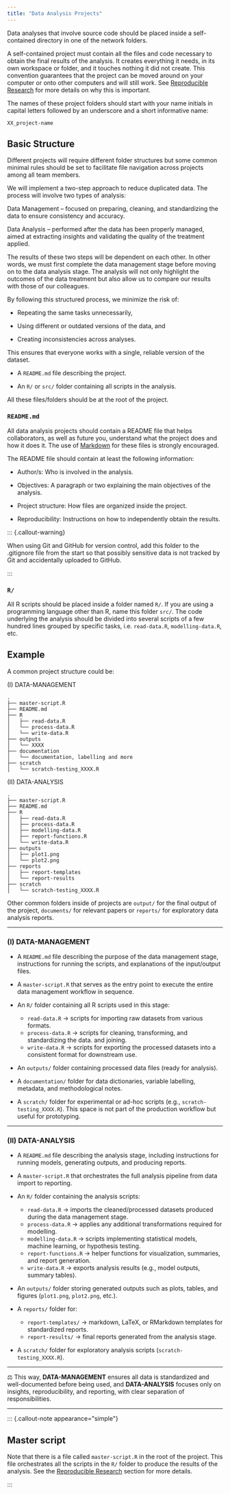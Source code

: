 ```yaml
---
title: "Data Analysis Projects"
---
```


Data analyses that involve source code should be placed inside a self-contained directory in one of the network folders.

A self-contained project must contain all the files and code necessary to obtain the final results of the analysis.  It creates everything it needs, in its own workspace or folder, and it touches nothing it did not create. This convention guarantees that the project can be moved around on your computer or onto other computers and will still work. See [Reproducible Research](reproducible-research.md) for more details on why this is important.

The names of these project folders should start with your name initials in capital letters followed by an underscore and a short informative name:

`XX_project-name`


## Basic Structure

Different projects will require different folder structures but some common minimal rules should be set to facilitate file navigation across projects among all team members. 

We will implement a two-step approach to reduce duplicated data. The process will involve two types of analysis:

Data Management – focused on preparing, cleaning, and standardizing the data to ensure consistency and accuracy.

Data Analysis – performed after the data has been properly managed, aimed at extracting insights and validating the quality of the treatment applied.

The results of these two steps will be dependent on each other. In other words, we must first complete the data management stage before moving on to the data analysis stage. The analysis will not only highlight the outcomes of the data treatment but also allow us to compare our results with those of our colleagues.

By following this structured process, we minimize the risk of:

- Repeating the same tasks unnecessarily,

- Using different or outdated versions of the data, and

- Creating inconsistencies across analyses.

This ensures that everyone works with a single, reliable version of the dataset.

* A `README.md` file describing the project.

* An `R/` or `src/` folder containing all scripts in the analysis.

All these files/folders should be at the root of the project.

### `README.md`

All data analysis projects should contain a README file that helps collaborators, as well as future you, understand what the project does and how it does it. The use of [Markdown](https://www.markdownguide.org/) for these files is strongly encouraged.

The README file should contain at least the following information:

* Author/s: Who is involved in the analysis.

* Objectives: A paragraph or two explaining the main objectives of the analysis.

* Project structure: How files are organized inside the project.

* Reproducibility: Instructions on how to independently obtain the results.

::: {.callout-warning}

When using Git and GitHub for version control, add this folder to the .gitignore file from the start so that possibly sensitive data is not tracked by Git and accidentally uploaded to GitHub.

:::

### `R/`

All R scripts should be placed inside a folder named `R/`. If you are using a programming language other than R, name this folder `src/`. The code underlying the analysis should be divided into several scripts of a few hundred lines grouped by specific tasks, i.e. `read-data.R`, `modelling-data.R`, etc.

## Example

A common project structure could be:

(I) DATA-MANAGEMENT

```
.
├── master-script.R
├── README.md
├── R
│   ├── read-data.R
│   └── process-data.R
│   └── write-data.R
├── outputs
│   └── XXXX
├── documentation
│   └── documentation, labelling and more
├── scratch
│   └── scratch-testing_XXXX.R
```

(II) DATA-ANALYSIS

```
.
├── master-script.R
├── README.md
├── R
│   ├── read-data.R
│   ├── process-data.R
│   ├── modelling-data.R
│   ├── report-functions.R
│   └── write-data.R
├── outputs
│   ├── plot1.png
│   └── plot2.png
├── reports
│   ├── report-templates
│   └── report-results
├── scratch
│   └── scratch-testing_XXXX.R
```

Other common folders inside of projects are `output/` for the final output of the project, `documents/` for relevant papers or `reports/` for exploratory data analysis reports.

---

### (I) **DATA-MANAGEMENT**

* A `README.md` file describing the purpose of the data management stage, instructions for running the scripts, and explanations of the input/output files.

* A `master-script.R` that serves as the entry point to execute the entire data management workflow in sequence.

* An `R/` folder containing all R scripts used in this stage:

  * `read-data.R` → scripts for importing raw datasets from various formats.
  * `process-data.R` → scripts for cleaning, transforming, and standardizing the data. and joining.
  * `write-data.R` → scripts for exporting the processed datasets into a consistent format for downstream use.

* An `outputs/` folder containing processed data files (ready for analysis).

* A `documentation/` folder for data dictionaries, variable labelling, metadata, and methodological notes.

* A `scratch/` folder for experimental or ad-hoc scripts (e.g., `scratch-testing_XXXX.R`). This space is not part of the production workflow but useful for prototyping.

---

### (II) **DATA-ANALYSIS**

* A `README.md` file describing the analysis stage, including instructions for running models, generating outputs, and producing reports.

* A `master-script.R` that orchestrates the full analysis pipeline from data import to reporting.

* An `R/` folder containing the analysis scripts:

  * `read-data.R` → imports the cleaned/processed datasets produced during the data management stage.
  * `process-data.R` → applies any additional transformations required for modelling.
  * `modelling-data.R` → scripts implementing statistical models, machine learning, or hypothesis testing.
  * `report-functions.R` → helper functions for visualization, summaries, and report generation.
  * `write-data.R` → exports analysis results (e.g., model outputs, summary tables).

* An `outputs/` folder storing generated outputs such as plots, tables, and figures (`plot1.png`, `plot2.png`, etc.).

* A `reports/` folder for:

  * `report-templates/` → markdown, LaTeX, or RMarkdown templates for standardized reports.
  * `report-results/` → final reports generated from the analysis stage.

* A `scratch/` folder for exploratory analysis scripts (`scratch-testing_XXXX.R`).

---

⚖️ This way, **DATA-MANAGEMENT** ensures all data is standardized and well-documented before being used, and **DATA-ANALYSIS** focuses only on insights, reproducibility, and reporting, with clear separation of responsibilities.

---

::: {.callout-note appearance="simple"}

## Master script

Note that there is a file called `master-script.R` in the root of the project. This file orchestrates all the scripts in the `R/` folder to produce the results of the analysis. See the [Reproducible Research](reproducible-research.md) section for more details.

:::

